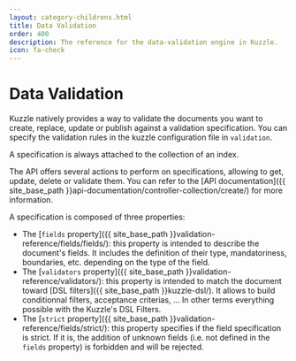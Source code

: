 ```yaml
---
layout: category-childrens.html
title: Data Validation
order: 400
description: The reference for the data-validation engine in Kuzzle.
icon: fa-check
---
```


# Data Validation

Kuzzle natively provides a way to validate the documents you want to create, replace, update or publish against a validation specification.
You can specify the validation rules in the kuzzle configuration file in `validation`.

A specification is always attached to the collection of an index.

The API offers several actions to perform on specifications, allowing to get, update, delete or validate them. You can refer to the [API documentation]({{ site_base_path }}api-documentation/controller-collection/create/) for more information.

A specification is composed of three properties:

* The [`fields` property]({{ site_base_path }}validation-reference/fields/fields/): this property is intended to describe the document's fields. It includes the definition of their type,  mandatoriness, boundaries, etc. depending on the type of the field.
* The [`validators` property]({{ site_base_path }}validation-reference/validators/): this property is intended to match the document toward [DSL filters]({{ site_base_path }}kuzzle-dsl/). It allows to build conditionnal filters, acceptance criterias, ... In other terms everything possible with the Kuzzle's DSL Filters.
* The [`strict` property]({{ site_base_path }}validation-reference/fields/strict/): this property specifies if the field specification is strict. If it is, the addition of unknown fields (i.e. not defined in the `fields` property) is forbidden and will be rejected.

